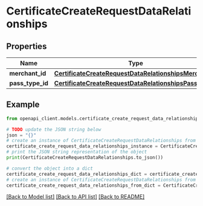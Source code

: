 # CertificateCreateRequestDataRelationships


## Properties

Name | Type | Description | Notes
------------ | ------------- | ------------- | -------------
**merchant_id** | [**CertificateCreateRequestDataRelationshipsMerchantId**](CertificateCreateRequestDataRelationshipsMerchantId.md) |  | [optional] 
**pass_type_id** | [**CertificateCreateRequestDataRelationshipsPassTypeId**](CertificateCreateRequestDataRelationshipsPassTypeId.md) |  | [optional] 

## Example

```python
from openapi_client.models.certificate_create_request_data_relationships import CertificateCreateRequestDataRelationships

# TODO update the JSON string below
json = "{}"
# create an instance of CertificateCreateRequestDataRelationships from a JSON string
certificate_create_request_data_relationships_instance = CertificateCreateRequestDataRelationships.from_json(json)
# print the JSON string representation of the object
print(CertificateCreateRequestDataRelationships.to_json())

# convert the object into a dict
certificate_create_request_data_relationships_dict = certificate_create_request_data_relationships_instance.to_dict()
# create an instance of CertificateCreateRequestDataRelationships from a dict
certificate_create_request_data_relationships_from_dict = CertificateCreateRequestDataRelationships.from_dict(certificate_create_request_data_relationships_dict)
```
[[Back to Model list]](../README.md#documentation-for-models) [[Back to API list]](../README.md#documentation-for-api-endpoints) [[Back to README]](../README.md)


